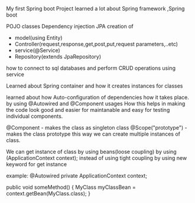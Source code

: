 My first Spring boot Project
learned a lot about 
Spring framework ,Spring boot

POJO classes
Dependency injection
JPA
creation of 
- model(using Entity)
- Controller(request,response,get,post,put,request parameters,..etc)
- service(@Service)
- Repository(extends JpaRepository)

how to connect to sql databases and perform CRUD operations using service

Learned about
Spring container and
how it creates instances for classes

learned about how Auto-configuration of dependencies how it takes place.
by using @Autowired and @Component usages
How this helps in making the code look good and easier for maintanable
and easy for testing individual components.

@Component - makes the class as singleton class 
@Scope("prototype") - makes the class prototype this way we can create multiple instances of class.

We can get instance of class by using beans(loose coupling) by using (ApplicationContext context);
instead of using tight coupling by using new keyword for get instance

example:
@Autowired
private ApplicationContext context;

public void someMethod() {
    MyClass myClassBean = context.getBean(MyClass.class);
}




